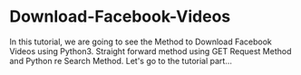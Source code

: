 # Download-Facebook-Videos
In this tutorial, we are going to see the Method to Download Facebook Videos using Python3.  Straight forward method using GET Request Method and Python re Search Method.  Let's go to the tutorial part...
